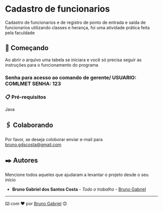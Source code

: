 # Cadastro de funcionarios

Cadastro de funcionarios e de registro de ponto de entrada e saída de funcionarios utilizando classes e herança, foi uma atividade prática feita pela faculdade

## 🚀 Começando

Ao abrir o arquivo uma tabela se iniciara e você só precisa seguir as instruções para o funcionamento do programa

### Senha para acesso ao comando de gerente/ USUARIO: COMLMET SENHA: 123

### 📋 Pré-requisitos

Java

## 🖇️ Colaborando

Por favor, se deseja coloborar enviar e-mail para bruno.gdscosta@gmail.com

## ✒️ Autores

Mencione todos aqueles que ajudaram a levantar o projeto desde o seu início

* **Bruno Gabriel dos Santos Costa** - *Todo o trabalho* - [Bruno Gabriel](https://github.com/Bruno-Gdos)

---
⌨️ com ❤️ por [Bruno Gabriel](https://github.com/Bruno-Gdos) 😊
